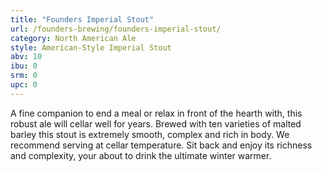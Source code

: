 ```yaml
---
title: "Founders Imperial Stout"
url: /founders-brewing/founders-imperial-stout/
category: North American Ale
style: American-Style Imperial Stout
abv: 10
ibu: 0
srm: 0
upc: 0
---
```

A fine companion to end a meal or relax in front of the hearth with, this robust ale will cellar well for years. Brewed with ten varieties of malted barley this stout is extremely smooth, complex and rich in body. We recommend serving at cellar temperature. Sit back and enjoy its richness and complexity, your about to drink the ultimate winter warmer.
